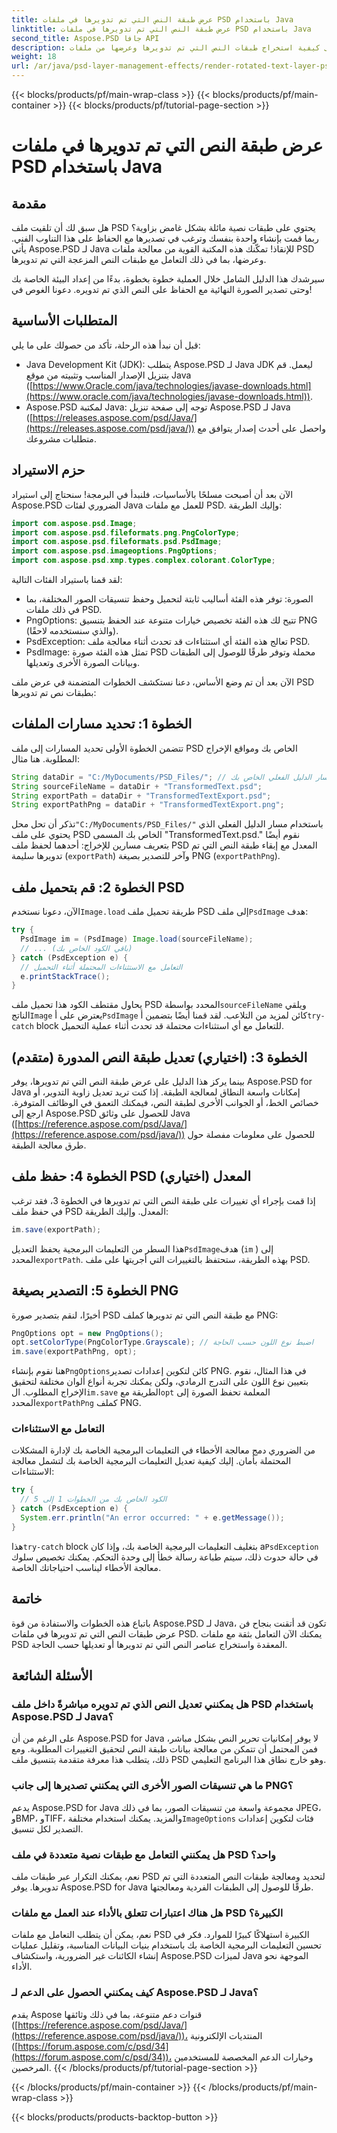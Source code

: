 ```yaml
---
title: عرض طبقة النص التي تم تدويرها في ملفات PSD باستخدام Java
linktitle: عرض طبقة النص التي تم تدويرها في ملفات PSD باستخدام Java
second_title: Aspose.PSD جافا API
description: تعرف على كيفية استخراج طبقات النص التي تم تدويرها وعرضها من ملفات PSD باستخدام Aspose.PSD لـ Java. يغطي هذا الدليل التفصيلي كل شيء بدءًا من الإعداد وحتى التصدير.
weight: 18
url: /ar/java/psd-layer-management-effects/render-rotated-text-layer-psd/
---
```


{{< blocks/products/pf/main-wrap-class >}}
{{< blocks/products/pf/main-container >}}
{{< blocks/products/pf/tutorial-page-section >}}

# عرض طبقة النص التي تم تدويرها في ملفات PSD باستخدام Java

## مقدمة

هل سبق لك أن تلقيت ملف PSD يحتوي على طبقات نصية مائلة بشكل غامض بزاوية؟ ربما قمت بإنشاء واحدة بنفسك وترغب في تصديرها مع الحفاظ على هذا التناوب الفني. يأتي Aspose.PSD لـ Java للإنقاذ! تمكّنك هذه المكتبة القوية من معالجة ملفات PSD وعرضها، بما في ذلك التعامل مع طبقات النص المزعجة التي تم تدويرها. 

سيرشدك هذا الدليل الشامل خلال العملية خطوة بخطوة، بدءًا من إعداد البيئة الخاصة بك وحتى تصدير الصورة النهائية مع الحفاظ على النص الذي تم تدويره. دعونا الغوص في!

## المتطلبات الأساسية

قبل أن نبدأ هذه الرحلة، تأكد من حصولك على ما يلي:

- Java Development Kit (JDK): يتطلب Aspose.PSD لـ Java JDK ليعمل. قم بتنزيل الإصدار المناسب وتثبيته من موقع Java ([https://www.Oracle.com/java/technologies/javase-downloads.html](https://www.oracle.com/java/technologies/javase-downloads.html)).
- Aspose.PSD لمكتبة Java: توجه إلى صفحة تنزيل Aspose.PSD لـ Java ([https://releases.aspose.com/psd/Java/](https://releases.aspose.com/psd/java/)) واحصل على أحدث إصدار يتوافق مع متطلبات مشروعك.

## حزم الاستيراد

الآن بعد أن أصبحت مسلحًا بالأساسيات، فلنبدأ في البرمجة! سنحتاج إلى استيراد Aspose.PSD الضروري لفئات Java للعمل مع ملفات PSD. وإليك الطريقة:

```java
import com.aspose.psd.Image;
import com.aspose.psd.fileformats.png.PngColorType;
import com.aspose.psd.fileformats.psd.PsdImage;
import com.aspose.psd.imageoptions.PngOptions;
import com.aspose.psd.xmp.types.complex.colorant.ColorType;
```

لقد قمنا باستيراد الفئات التالية:

- الصورة: توفر هذه الفئة أساليب ثابتة لتحميل وحفظ تنسيقات الصور المختلفة، بما في ذلك ملفات PSD.
- PngOptions: تتيح لك هذه الفئة تخصيص خيارات متنوعة عند الحفظ بتنسيق PNG (والذي سنستخدمه لاحقًا).
- PsdException: تعالج هذه الفئة أي استثناءات قد تحدث أثناء معالجة ملف PSD.
- PsdImage: تمثل هذه الفئة صورة PSD محملة وتوفر طرقًا للوصول إلى الطبقات وبيانات الصورة الأخرى وتعديلها.

الآن بعد أن تم وضع الأساس، دعنا نستكشف الخطوات المتضمنة في عرض ملف PSD بطبقات نص تم تدويرها:

## الخطوة 1: تحديد مسارات الملفات

تتضمن الخطوة الأولى تحديد المسارات إلى ملف PSD الخاص بك ومواقع الإخراج المطلوبة. هنا مثال:

```java
String dataDir = "C:/MyDocuments/PSD_Files/"; // استبدل بمسار الدليل الفعلي الخاص بك
String sourceFileName = dataDir + "TransformedText.psd";
String exportPath = dataDir + "TransformedTextExport.psd";
String exportPathPng = dataDir + "TransformedTextExport.png";
```

تذكر أن تحل محل`"C:/MyDocuments/PSD_Files/"` باستخدام مسار الدليل الفعلي الذي يحتوي على ملف PSD الخاص بك المسمى "TransformedText.psd." نقوم أيضًا بتعريف مسارين للإخراج: أحدهما لحفظ ملف PSD المعدل مع إبقاء طبقة النص التي تم تدويرها سليمة (`exportPath`) وآخر للتصدير بصيغة PNG (`exportPathPng`).

## الخطوة 2: قم بتحميل ملف PSD

 الآن، دعونا نستخدم`Image.load` طريقة تحميل ملف PSD إلى ملف`PsdImage` هدف:

```java
try {
  PsdImage im = (PsdImage) Image.load(sourceFileName);
  // ... (باقي الكود الخاص بك)
} catch (PsdException e) {
  // التعامل مع الاستثناءات المحتملة أثناء التحميل
  e.printStackTrace();
}
```

 يحاول مقتطف الكود هذا تحميل ملف PSD المحدد بواسطة`sourceFileName` ويلقي الناتج`Image` يعترض على أ`PsdImage` كائن لمزيد من التلاعب. لقد قمنا أيضًا بتضمين أ`try-catch` block للتعامل مع أي استثناءات محتملة قد تحدث أثناء عملية التحميل.

## الخطوة 3: (اختياري) تعديل طبقة النص المدورة (متقدم)

بينما يركز هذا الدليل على عرض طبقة النص التي تم تدويرها، يوفر Aspose.PSD for Java إمكانات واسعة النطاق لمعالجة الطبقة. إذا كنت تريد تعديل زاوية التدوير، أو خصائص الخط، أو الجوانب الأخرى لطبقة النص، فيمكنك التعمق في الوظائف المتوفرة. ارجع إلى Aspose.PSD للحصول على وثائق Java ([https://reference.aspose.com/psd/Java/](https://reference.aspose.com/psd/java/)) للحصول على معلومات مفصلة حول طرق معالجة الطبقة.

## الخطوة 4: حفظ ملف PSD المعدل (اختياري)

إذا قمت بإجراء أي تغييرات على طبقة النص التي تم تدويرها في الخطوة 3، فقد ترغب في حفظ ملف PSD المعدل. وإليك الطريقة:

```java
im.save(exportPath);
```

 هذا السطر من التعليمات البرمجية يحفظ التعديل`PsdImage`هدف (`im` ) إلى المحدد`exportPath`. بهذه الطريقة، ستحتفظ بالتغييرات التي أجريتها على ملف PSD.

## الخطوة 5: التصدير بصيغة PNG

أخيرًا، لنقم بتصدير صورة PSD مع طبقة النص التي تم تدويرها كملف PNG:

```java
PngOptions opt = new PngOptions();
opt.setColorType(PngColorType.Grayscale); // اضبط نوع اللون حسب الحاجة
im.save(exportPathPng, opt);
```

 هنا نقوم بإنشاء`PngOptions`كائن لتكوين إعدادات تصدير PNG. في هذا المثال، نقوم بتعيين نوع اللون على التدرج الرمادي، ولكن يمكنك تجربة أنواع ألوان مختلفة لتحقيق الإخراج المطلوب. ال`im.save` الطريقة مع`opt` المعلمة تحفظ الصورة إلى المحدد`exportPathPng` كملف PNG.

### التعامل مع الاستثناءات

من الضروري دمج معالجة الأخطاء في التعليمات البرمجية الخاصة بك لإدارة المشكلات المحتملة بأمان. إليك كيفية تعديل التعليمات البرمجية الخاصة بك لتشمل معالجة الاستثناءات:

```java
try {
  // الكود الخاص بك من الخطوات 1 إلى 5
} catch (PsdException e) {
  System.err.println("An error occurred: " + e.getMessage());
}
```

 هذا`try-catch` block بتغليف التعليمات البرمجية الخاصة بك، وإذا كان a`PsdException` في حالة حدوث ذلك، سيتم طباعة رسالة خطأ إلى وحدة التحكم. يمكنك تخصيص سلوك معالجة الأخطاء ليناسب احتياجاتك الخاصة.

## خاتمة

باتباع هذه الخطوات والاستفادة من قوة Aspose.PSD لـ Java، تكون قد أتقنت بنجاح فن عرض طبقات النص التي تم تدويرها في ملفات PSD. يمكنك الآن التعامل بثقة مع ملفات PSD المعقدة واستخراج عناصر النص التي تم تدويرها أو تعديلها حسب الحاجة.

## الأسئلة الشائعة

### هل يمكنني تعديل النص الذي تم تدويره مباشرةً داخل ملف PSD باستخدام Aspose.PSD لـ Java؟

على الرغم من أن Aspose.PSD for Java لا يوفر إمكانيات تحرير النص بشكل مباشر، فمن المحتمل أن تتمكن من معالجة بيانات طبقة النص لتحقيق التغييرات المطلوبة. ومع ذلك، يتطلب هذا معرفة متقدمة بتنسيق ملف PSD وهو خارج نطاق هذا البرنامج التعليمي.

### ما هي تنسيقات الصور الأخرى التي يمكنني تصديرها إلى جانب PNG؟

 يدعم Aspose.PSD for Java مجموعة واسعة من تنسيقات الصور، بما في ذلك JPEG، وBMP، وTIFF، والمزيد. يمكنك استخدام مختلفة`ImageOptions` فئات لتكوين إعدادات التصدير لكل تنسيق.

### هل يمكنني التعامل مع طبقات نصية متعددة في ملف PSD واحد؟

نعم، يمكنك التكرار عبر طبقات ملف PSD لتحديد ومعالجة طبقات النص المتعددة التي تم تدويرها. يوفر Aspose.PSD for Java طرقًا للوصول إلى الطبقات الفردية ومعالجتها.

### هل هناك اعتبارات تتعلق بالأداء عند العمل مع ملفات PSD الكبيرة؟

نعم، يمكن أن يتطلب التعامل مع ملفات PSD الكبيرة استهلاكًا كبيرًا للموارد. فكر في تحسين التعليمات البرمجية الخاصة بك باستخدام بنيات البيانات المناسبة، وتقليل عمليات إنشاء الكائنات غير الضرورية، واستكشاف Aspose.PSD لميزات Java الموجهة نحو الأداء.

### كيف يمكنني الحصول على الدعم لـ Aspose.PSD لـ Java؟

يقدم Aspose قنوات دعم متنوعة، بما في ذلك وثائقها ([https://reference.aspose.com/psd/Java/](https://reference.aspose.com/psd/java/))، المنتديات الإلكترونية ([https://forum.aspose.com/c/psd/34](https://forum.aspose.com/c/psd/34))، وخيارات الدعم المخصصة للمستخدمين المرخصين.
{{< /blocks/products/pf/tutorial-page-section >}}

{{< /blocks/products/pf/main-container >}}
{{< /blocks/products/pf/main-wrap-class >}}

{{< blocks/products/products-backtop-button >}}

